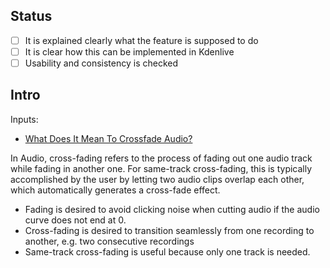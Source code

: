 ## Status

* [ ] It is explained clearly what the feature is supposed to do
* [ ] It is clear how this can be implemented in Kdenlive
* [ ] Usability and consistency is checked

## Intro

Inputs:

* [What Does It Mean To Crossfade Audio?][cfa]

In Audio, cross-fading refers to the process of fading out one audio track while fading in another one. For same-track cross-fading, this is typically accomplished by the user by letting two audio clips overlap each other, which automatically generates a cross-fade effect.

* Fading is desired to avoid clicking noise when cutting audio if the audio curve does not end at 0.
* Cross-fading is desired to transition seamlessly from one recording to another, e.g. two consecutive recordings
* Same-track cross-fading is useful because only one track is needed.

[cfa]: https://www.homebrewaudio.com/crossfade-meaning-what-does-it-mean-to-crossfade-audio/